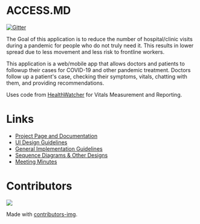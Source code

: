 # ACCESS.MD

[![Gitter](https://badges.gitter.im/covid19-followup-app/community.svg)](https://gitter.im/covid19-followup-app/community?utm_source=badge&utm_medium=badge&utm_campaign=pr-badge&utm_content=badge)

The Goal of this application is to reduce the number of hospital/clinic visits during a pandemic for people who do not truly need it. This results in lower spread due to less movement and less risk to frontline workers.

This application is a web/mobile app that allows doctors and patients to followup their cases for COVID-19 and other pandemic treatment. Doctors follow up a patient's case, checking their symptoms, vitals, chatting with them, and providing recommendations.

Uses code from [HealthWatcher](https://github.com/YahyaOdeh/HealthWatcher) for Vitals Measurement and Reporting.

# Links 

* [Project Page and Documentation](https://wiki.kisoft.me/doku.php?id=projects:covid_19_app:start)
* [UI Design Guidelines](https://wiki.kisoft.me/doku.php?id=projects:covid_19_app:design_specifications:design_guidelines)
* [General Implementation Guidelines](https://wiki.kisoft.me/doku.php?id=projects:covid_19_app:design_specifications:application_architecture)
* [Sequence Diagrams & Other Designs](https://wiki.kisoft.me/doku.php?id=projects:covid_19_app:design_specifications:sequence_diagram)
* [Meeting Minutes](https://wiki.kisoft.me/doku.php?id=projects:covid_19_app:meeting_minutes:start)


# Contributors
<a href="https://github.com/TareqK/covid19-followup-app/graphs/contributors">
  <img src="https://contributors-img.web.app/image?repo=TareqK/covid19-followup-app" />
</a>

Made with [contributors-img](https://contributors-img.web.app).
